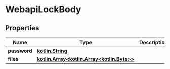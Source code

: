 # WebapiLockBody

## Properties
Name | Type | Description | Notes
------------ | ------------- | ------------- | -------------
**password** | [**kotlin.String**](.md) |  |  [optional]
**files** | [**kotlin.Array&lt;kotlin.Array&lt;kotlin.Byte&gt;&gt;**](kotlin.Array&lt;kotlin.Byte&gt;.md) |  |  [optional]
